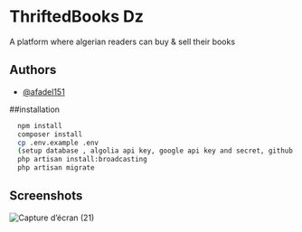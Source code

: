 # ThriftedBooks Dz

A platform where algerian readers can buy & sell their books 


## Authors

- [@afadel151](https://www.github.com/afadel151)

##installation
```bash
  npm install 
  composer install
  cp .env.example .env
  (setup database , algolia api key, google api key and secret, github api key and secret)
  php artisan install:broadcasting
  php artisan migrate
```
    

## Screenshots

![Capture d’écran (21)](https://github.com/afadel151/Thrifted/assets/117863082/3ebbbb53-5e96-413f-a06d-d21d1a8f452d)

